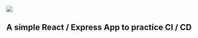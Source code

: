 ![](https://github.com/SparkDevTeams/ds2020_mauricio/workflows/Node.js%20CI/badge.svg)

## A simple React / Express App to practice CI / CD
